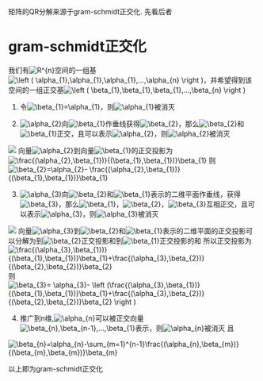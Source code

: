 矩阵的QR分解来源于gram-schmidt正交化. 先看后者

# gram-schmidt正交化
我们有<img src="https://latex.codecogs.com/gif.latex?R^{n}" title="R^{n}" />空间的一组基 <img src="https://latex.codecogs.com/gif.latex?\left&space;(&space;\alpha_{1},\alpha_{1},\alpha_{1},...,\alpha_{n}&space;\right&space;)" title="\left ( \alpha_{1},\alpha_{1},\alpha_{1},...,\alpha_{n} \right )" />，并希望得到该空间的一组正交基<img src="https://latex.codecogs.com/gif.latex?\left&space;(&space;\beta_{1},\beta_{1},\beta_{1},...,\beta_{n}&space;\right&space;)" title="\left ( \beta_{1},\beta_{1},\beta_{1},...,\beta_{n} \right )" />

1) 令<img src="https://latex.codecogs.com/gif.latex?\beta_{1}=\alpha_{1}" title="\beta_{1}=\alpha_{1}" />，则<img src="https://latex.codecogs.com/gif.latex?\alpha_{1}" title="\alpha_{1}" />被消灭

2) <img src="https://latex.codecogs.com/gif.latex?\alpha_{2}" title="\alpha_{2}" />向<img src="https://latex.codecogs.com/gif.latex?\beta_{1}" title="\beta_{1}" />作垂线获得<img src="https://latex.codecogs.com/gif.latex?\beta_{2}" title="\beta_{2}" />，那么<img src="https://latex.codecogs.com/gif.latex?\beta_{2}" title="\beta_{2}" />和<img src="https://latex.codecogs.com/gif.latex?\beta_{1}" title="\beta_{1}" />正交，且可以表示<img src="https://latex.codecogs.com/gif.latex?\alpha_{2}" title="\alpha_{2}" />，则<img src="https://latex.codecogs.com/gif.latex?\alpha_{2}" title="\alpha_{2}" />被消灭
<img src="https://img-blog.csdn.net/20150525203312381?watermark/2/text/aHR0cDovL2Jsb2cuY3Nkbi5uZXQvdTAxMDk0NTY4Mw==/font/5a6L5L2T/fontsize/400/fill/I0JBQkFCMA==/dissolve/70/gravity/Center" />
向量<img src="https://latex.codecogs.com/gif.latex?\alpha_{2}" title="\alpha_{2}" />到向量<img src="https://latex.codecogs.com/gif.latex?\beta_{1}" title="\beta_{1}" />的正交投影为<img src="https://latex.codecogs.com/gif.latex?\frac{(\alpha_{2},\beta_{1})}{(\beta_{1},\beta_{1})}\beta_{1}" title="\frac{(\alpha_{2},\beta_{1})}{(\beta_{1},\beta_{1})}\beta_{1}" />
则<img src="https://latex.codecogs.com/gif.latex?\beta_{2}=\alpha_{2}-&space;\frac{(\alpha_{2},\beta_{1})}{(\beta_{1},\beta_{1})}\beta_{1}" title="\beta_{2}=\alpha_{2}- \frac{(\alpha_{2},\beta_{1})}{(\beta_{1},\beta_{1})}\beta_{1}" />

3) <img src="https://latex.codecogs.com/gif.latex?\alpha_{3}" title="\alpha_{3}" />向<img src="https://latex.codecogs.com/gif.latex?\beta_{2}" title="\beta_{2}" />和<img src="https://latex.codecogs.com/gif.latex?\beta_{1}" title="\beta_{1}" />表示的二维平面作垂线，获得<img src="https://latex.codecogs.com/gif.latex?\beta_{3}" title="\beta_{3}" />，那么<img src="https://latex.codecogs.com/gif.latex?\beta_{1}" title="\beta_{1}" />，<img src="https://latex.codecogs.com/gif.latex?\beta_{2}" title="\beta_{2}" />，<img src="https://latex.codecogs.com/gif.latex?\beta_{3}" title="\beta_{3}" />互相正交，且可以表示<img src="https://latex.codecogs.com/gif.latex?\alpha_{3}" title="\alpha_{3}" />，则<img src="https://latex.codecogs.com/gif.latex?\alpha_{3}" title="\alpha_{3}" />被消灭
<img src="https://img-blog.csdn.net/20150525212155052?watermark/2/text/aHR0cDovL2Jsb2cuY3Nkbi5uZXQvdTAxMDk0NTY4Mw==/font/5a6L5L2T/fontsize/400/fill/I0JBQkFCMA==/dissolve/70/gravity/SouthEast"/>
向量<img src="https://latex.codecogs.com/gif.latex?\alpha_{3}" title="\alpha_{3}" />到<img src="https://latex.codecogs.com/gif.latex?\beta_{2}" title="\beta_{2}" />和<img src="https://latex.codecogs.com/gif.latex?\beta_{1}" title="\beta_{1}" />表示的二维平面的正交投影可以分解为到<img src="https://latex.codecogs.com/gif.latex?\beta_{2}" title="\beta_{2}" />正交投影和到<img src="https://latex.codecogs.com/gif.latex?\beta_{1}" title="\beta_{1}" />正交投影的和
所以正交投影为<img src="https://latex.codecogs.com/gif.latex?\frac{(\alpha_{3},\beta_{1})}{(\beta_{1},\beta_{1})}\beta_{1}&plus;\frac{(\alpha_{3},\beta_{2})}{(\beta_{2},\beta_{2})}\beta_{2}" title="\frac{(\alpha_{3},\beta_{1})}{(\beta_{1},\beta_{1})}\beta_{1}+\frac{(\alpha_{3},\beta_{2})}{(\beta_{2},\beta_{2})}\beta_{2}" />
则
<img src="https://latex.codecogs.com/gif.latex?\beta_{3}=&space;\alpha_{3}-&space;\left&space;(\frac{(\alpha_{3},\beta_{1})}{(\beta_{1},\beta_{1})}\beta_{1}&plus;\frac{(\alpha_{3},\beta_{2})}{(\beta_{2},\beta_{2})}\beta_{2}&space;\right&space;)" title="\beta_{3}= \alpha_{3}- \left (\frac{(\alpha_{3},\beta_{1})}{(\beta_{1},\beta_{1})}\beta_{1}+\frac{(\alpha_{3},\beta_{2})}{(\beta_{2},\beta_{2})}\beta_{2} \right )" />

4) 推广到n维,<img src="https://latex.codecogs.com/gif.latex?\alpha_{n}" title="\alpha_{n}" />可以被正交向量<img src="https://latex.codecogs.com/gif.latex?\beta_{n},\beta_{n-1},...,\beta_{1}" title="\beta_{n},\beta_{n-1},...,\beta_{1}" />表示，则<img src="https://latex.codecogs.com/gif.latex?\alpha_{n}" title="\alpha_{n}" />被消灭
且
<img src="https://latex.codecogs.com/gif.latex?\beta_{n}=\alpha_{n}-\sum_{m=1}^{n-1}\frac{(\alpha_{n},\beta_{m})}{(\beta_{m},\beta_{m})}\beta_{m}" title="\beta_{n}=\alpha_{n}-\sum_{m=1}^{n-1}\frac{(\alpha_{n},\beta_{m})}{(\beta_{m},\beta_{m})}\beta_{m}" />

以上即为gram-schmidt正交化
